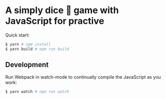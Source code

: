 # A simply dice 🎲 game with JavaScript for practive

Quick start:

```bash
$ yarn # npm install
$ yarn build # npm run build
```

## Development

Run Webpack in watch-mode to continually compile the JavaScript as you work:

```bash
$ yarn watch # npm run watch
```
